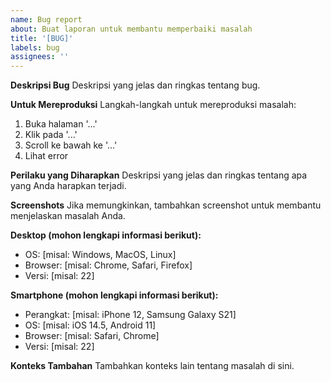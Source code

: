```yaml
---
name: Bug report
about: Buat laporan untuk membantu memperbaiki masalah
title: '[BUG]'
labels: bug
assignees: ''
---
```


**Deskripsi Bug**
Deskripsi yang jelas dan ringkas tentang bug.

**Untuk Mereproduksi**
Langkah-langkah untuk mereproduksi masalah:
1. Buka halaman '...'
2. Klik pada '...'
3. Scroll ke bawah ke '...'
4. Lihat error

**Perilaku yang Diharapkan**
Deskripsi yang jelas dan ringkas tentang apa yang Anda harapkan terjadi.

**Screenshots**
Jika memungkinkan, tambahkan screenshot untuk membantu menjelaskan masalah Anda.

**Desktop (mohon lengkapi informasi berikut):**
 - OS: [misal: Windows, MacOS, Linux]
 - Browser: [misal: Chrome, Safari, Firefox]
 - Versi: [misal: 22]

**Smartphone (mohon lengkapi informasi berikut):**
 - Perangkat: [misal: iPhone 12, Samsung Galaxy S21]
 - OS: [misal: iOS 14.5, Android 11]
 - Browser: [misal: Safari, Chrome]
 - Versi: [misal: 22]

**Konteks Tambahan**
Tambahkan konteks lain tentang masalah di sini. 